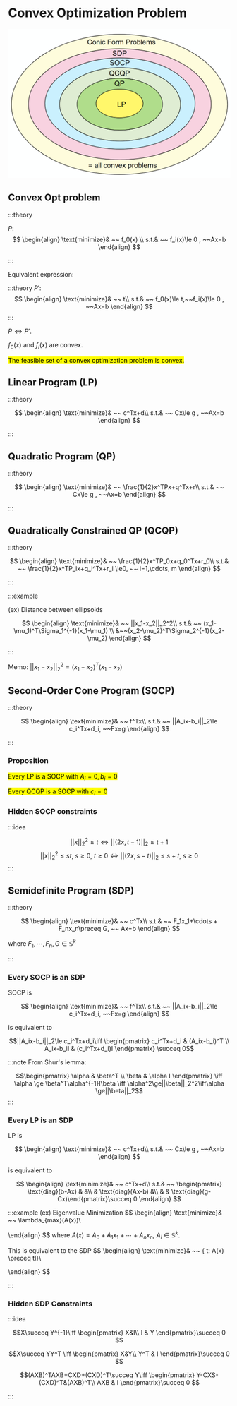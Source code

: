 # Convex Optimization Problem

![img](imgs/convex_problems.png)

## Convex Opt problem

:::theory

$P$: 
$$
\begin{align}
\text{minimize}& ~~ f_0(x) \\
s.t.& ~~ f_i(x)\le 0 , ~~Ax=b
\end{align}
$$

:::

Equivalent expression:

:::theory
$P'$: 
$$
\begin{align}
\text{minimize}& ~~ t\\
s.t.& ~~ f_0(x)\le t,~~f_i(x)\le 0 , ~~Ax=b
\end{align}
$$
:::

$P \iff P'$. 

$f_0(x)$ and $f_i(x)$ are convex. 

<mark>The feasible set of a convex optimization problem is convex.</mark>

## Linear Program (LP)

:::theory

$$
\begin{align}
\text{minimize}& ~~ c^Tx+d\\
s.t.& ~~ Cx\le g , ~~Ax=b
\end{align}
$$

:::

## Quadratic Program (QP)

:::theory

$$
\begin{align}
\text{minimize}& ~~ \frac{1}{2}x^TPx+q^Tx+r\\
s.t.& ~~ Cx\le g , ~~Ax=b
\end{align}
$$

:::

## Quadratically Constrained QP (QCQP)
:::theory

$$
\begin{align}
\text{minimize}& ~~ \frac{1}{2}x^TP_0x+q_0^Tx+r_0\\
s.t.& ~~ \frac{1}{2}x^TP_ix+q_i^Tx+r_i \le0, ~~ i=1,\cdots, m
\end{align}
$$

:::

:::example

(ex) Distance between ellipsoids

$$
\begin{align}
\text{minimize}& ~~ ||x_1-x_2||_2^2\\
s.t.& ~~ (x_1-\mu_1)^T\Sigma_1^{-1}(x_1-\mu_1) \\
&~~(x_2-\mu_2)^T\Sigma_2^{-1}(x_2-\mu_2) 
\end{align}
$$

:::

Memo: 
$||x_1-x_2||_2^2 = (x_1-x_2)^T(x_1-x_2)$


## Second-Order Cone Program (SOCP)

:::theory

$$
\begin{align}
\text{minimize}& ~~ f^Tx\\
s.t.& ~~ ||A_ix-b_i||_2\le c_i^Tx+d_i, ~~Fx=g
\end{align}
$$

:::

### Proposition
<mark>Every LP is a SOCP with $A_i=0, b_i=0$</mark>


<mark>Every QCQP is a SOCP with $c_i=0$</mark>

### Hidden SOCP constraints

:::idea

$$||x||_2^2\le t \iff ||(2x, t-1)||_2 \le t+1$$
$$||x||_2^2\le st, ~ s\ge0, ~t\ge0 \iff ||(2x, s-t)||_2\le s+t, ~s\ge0$$
:::


## Semidefinite Program (SDP)

:::theory

$$
\begin{align}
\text{minimize}& ~~ c^Tx\\
s.t.& ~~ F_1x_1+\cdots + F_nx_n\preceq G, ~~ Ax=b
\end{align}
$$

where $F_1,\cdots,F_n, G \in \mathbb S^k$

:::

### Every SOCP is an SDP

SOCP is

$$
\begin{align}
\text{minimize}& ~~ f^Tx\\
s.t.& ~~ ||A_ix-b_i||_2\le c_i^Tx+d_i, ~~Fx=g
\end{align}
$$

is equivalent to 

$$||A_ix-b_i||_2\le c_i^Tx+d_i\iff \begin{pmatrix} c_i^Tx+d_i & (A_ix-b_i)^T \\ A_ix-b_iI & (c_i^Tx+d_i)I \end{pmatrix} \succeq 0$$

:::note
From Shur's lemma:

$$\begin{pmatrix} \alpha & \beta^T \\ \beta & \alpha I \end{pmatrix} \iff \alpha \ge \beta^T\alpha^{-1}I\beta \iff \alpha^2\ge||\beta||_2^2\iff\alpha \ge||\beta||_2$$
:::
### Every LP is an SDP

LP is

$$
\begin{align}
\text{minimize}& ~~ c^Tx+d\\
s.t.& ~~ Cx\le g , ~~Ax=b
\end{align}
$$

is equivalent to

$$
\begin{align}
\text{minimize}& ~~ c^Tx+d\\
s.t.& ~~ \begin{pmatrix} \text{diag}(b-Ax) &  &\\  & \text{diag}(Ax-b) &\\ & & \text{diag}(g-Cx)\end{pmatrix}\succeq 0
\end{align}
$$

:::example
(ex) Eigenvalue Minimization
$$
\begin{align}
\text{minimize}& ~~ \lambda_{max}(A(x))\\

\end{align}
$$
where $A(x) =A_0+A_1x_1 + \cdots +A_nx_n$, $A_i\in\mathbb S^k$.

This is equivalent to the SDP
$$
\begin{align}
\text{minimize}& ~~ \{ t: A(x) \preceq tI\}\\

\end{align}
$$

:::

### Hidden SDP Constraints

:::idea

$$X\succeq Y^{-1}\iff \begin{pmatrix} X&I\\ I &  Y \end{pmatrix}\succeq 0 $$

$$X\succeq YY^T \iff \begin{pmatrix} X&Y\\ Y^T &  I \end{pmatrix}\succeq 0 $$

$$(AXB)^TAXB+CXD+(CXD)^T\succeq Y\iff \begin{pmatrix} Y-CXS-(CXD)^T&(AXB)^T\\ AXB &  I \end{pmatrix}\succeq 0 $$

:::